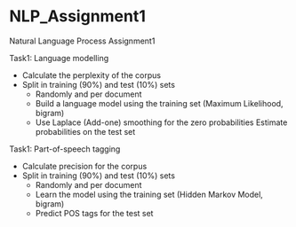 NLP_Assignment1
=====================

Natural Language Process Assignment1

Task1: Language modelling
* Calculate the perplexity of the corpus
* Split in training (90%) and test (10%) sets
  - Randomly and per document
  - Build a language model using the training set (Maximum Likelihood, bigram)
  - Use Laplace (Add-one) smoothing for the zero probabilities Estimate probabilities on the test set

Task1: Part-of-speech tagging
* Calculate precision for the corpus
* Split in training (90%) and test (10%) sets
  - Randomly and per document
  - Learn the model using the training set (Hidden Markov Model, bigram)
  - Predict POS tags for the test set
